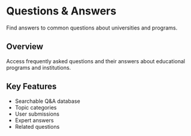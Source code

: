 # Questions & Answers

Find answers to common questions about universities and programs.

## Overview

Access frequently asked questions and their answers about educational programs and institutions.

## Key Features

- Searchable Q&A database
- Topic categories
- User submissions
- Expert answers
- Related questions
